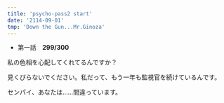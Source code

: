 ```yaml
---
title: 'psycho-pass2 start'
date: '2114-09-01'
tmp: 'Down the Gun...Mr.Ginoza'
---
```


- 第一話　**299/300**

私の色相を心配してくれてるんですか？

見くびらないでください。私だって、もう一年も監視官を続けているんです。

センパイ、あなたは……間違っています。